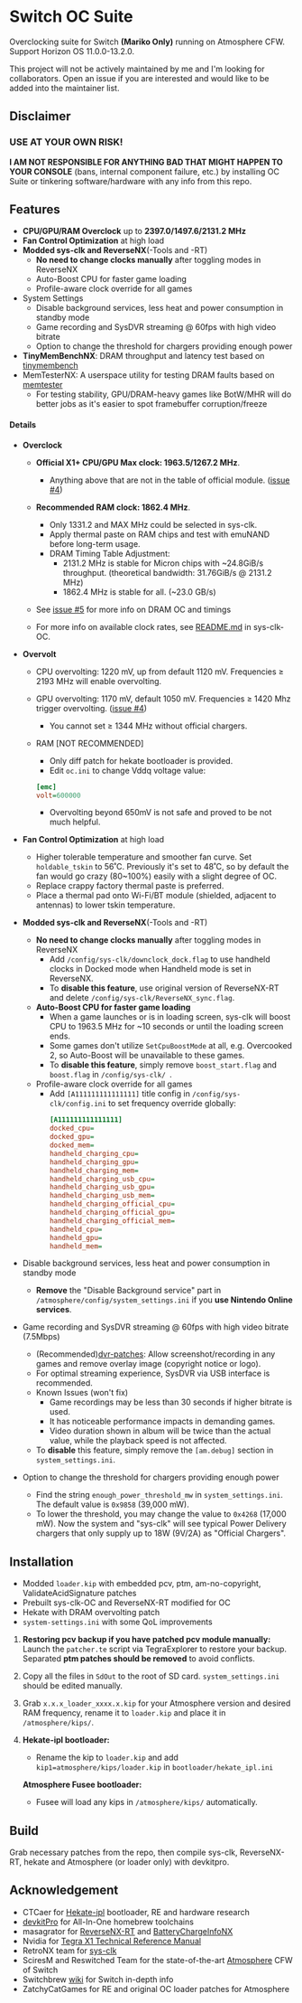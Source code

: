 # Switch OC Suite

Overclocking suite for Switch **(Mariko Only)** running on Atmosphere CFW. Support Horizon OS 11.0.0-13.2.0.

This project will not be actively maintained by me and I'm looking for collaborators. Open an issue if you are interested and would like to be added into the maintainer list.



## Disclaimer

### USE AT YOUR OWN RISK!

**I AM NOT RESPONSIBLE FOR ANYTHING BAD THAT MIGHT HAPPEN TO YOUR CONSOLE** (bans, internal component failure, etc.) by installing OC Suite or tinkering software/hardware with any info from this repo.



## Features

- **CPU/GPU/RAM Overclock** up to **2397.0/1497.6/2131.2 MHz**
- **Fan Control Optimization** at high load
- **Modded sys-clk and ReverseNX**(-Tools and -RT)
  - **No need to change clocks manually** after toggling modes in ReverseNX
  - Auto-Boost CPU for faster game loading
  - Profile-aware clock override for all games
- System Settings
  - Disable background services, less heat and power consumption in standby mode
  - Game recording and SysDVR streaming @ 60fps with high video bitrate
  - Option to change the threshold for chargers providing enough power
- **TinyMemBenchNX**: DRAM throughput and latency test based on [tinymembench](https://github.com/ssvb/tinymembench)
- MemTesterNX: A userspace utility for testing DRAM faults based on [memtester](https://pyropus.ca/software/memtester/)
  - For testing stability, GPU/DRAM-heavy games like BotW/MHR will do better jobs as it's easier to spot framebuffer corruption/freeze

#### Details

- **Overclock**

  - **Official X1+ CPU/GPU Max clock: 1963.5/1267.2 MHz**.
    - Anything above that are not in the table of official module. ([issue #4](https://github.com/KazushiMe/Switch-OC-Suite/issues/4))

  - **Recommended RAM clock: 1862.4 MHz**.
    - Only 1331.2 and MAX MHz could be selected in sys-clk.
    - Apply thermal paste on RAM chips and test with emuNAND before long-term usage.
    - DRAM Timing Table Adjustment:
      - 2131.2 MHz is stable for Micron chips with ~24.8GiB/s throughput. (theoretical bandwidth: 31.76GiB/s @ 2131.2 MHz)
      - 1862.4 MHz is stable for all. (~23.0 GB/s)

  - See [issue #5](https://github.com/KazushiMe/Switch-OC-Suite/issues/5) for more info on DRAM OC and timings

  - For more info on available clock rates, see [README.md](https://github.com/KazushiMe/Switch-OC-Suite/tree/master/Source/sys-clk-OC) in sys-clk-OC.

- **Overvolt**

  - CPU overvolting: 1220 mV, up from default 1120 mV. Frequencies ≥ 2193 MHz will enable overvolting.

  - GPU overvolting: 1170 mV, default 1050 mV. Frequencies ≥ 1420 Mhz trigger overvolting. ([issue #4](https://github.com/KazushiMe/Switch-OC-Suite/issues/4))
    - You cannot set ≥ 1344 MHz without official chargers.

  - RAM [NOT RECOMMENDED]
    - Only diff patch for hekate bootloader is provided.
    - Edit `oc.ini` to change Vddq voltage value:
    ```ini
    [emc]
    volt=600000
    ```
    - Overvolting beyond 650mV is not safe and proved to be not much helpful.

- **Fan Control Optimization** at high load
  - Higher tolerable temperature and smoother fan curve. Set `holdable_tskin` to 56˚C. Previously it's set to 48˚C, so by default the fan would go crazy (80~100%) easily with a slight degree of OC.
  - Replace crappy factory thermal paste is preferred.
  - Place a thermal pad onto Wi-Fi/BT module (shielded, adjacent to antennas) to lower tskin temperature.

- **Modded sys-clk and ReverseNX**(-Tools and -RT)
  - **No need to change clocks manually** after toggling modes in ReverseNX
    - Add `/config/sys-clk/downclock_dock.flag` to use handheld clocks in Docked mode when Handheld mode is set in ReverseNX.
    - To **disable this feature**, use original version of ReverseNX-RT and delete `/config/sys-clk/ReverseNX_sync.flag`.
  - **Auto-Boost CPU for faster game loading**
    - When a game launches or is in loading screen, sys-clk will boost CPU to 1963.5 MHz for ~10 seconds or until the loading screen ends.
    - Some games don't utilize `SetCpuBoostMode` at all, e.g. Overcooked 2, so Auto-Boost will be unavailable to these games.
    - To **disable this feature**, simply remove `boost_start.flag` and `boost.flag` in `/config/sys-clk/ `.
  - Profile-aware clock override for all games
    - Add `[A111111111111111]` title config in `/config/sys-clk/config.ini` to set frequency override globally:
      ```ini
      [A111111111111111]
      docked_cpu=
      docked_gpu=
      docked_mem=
      handheld_charging_cpu=
      handheld_charging_gpu=
      handheld_charging_mem=
      handheld_charging_usb_cpu=
      handheld_charging_usb_gpu=
      handheld_charging_usb_mem=
      handheld_charging_official_cpu=
      handheld_charging_official_gpu=
      handheld_charging_official_mem=
      handheld_cpu=
      handheld_gpu=
      handheld_mem=
      ```

- Disable background services, less heat and power consumption in standby mode
  - **Remove** the "Disable Background service" part in `/atmosphere/config/system_settings.ini` if you **use Nintendo Online services**.

- Game recording and SysDVR streaming @ 60fps with high video bitrate (7.5Mbps)
  - (Recommended)[dvr-patches](https://github.com/exelix11/dvr-patches): Allow screenshot/recording in any games and remove overlay image (copyright notice or logo).
  - For optimal streaming experience, SysDVR via USB interface is recommended.
  - Known Issues (won't fix)
    - Game recordings may be less than 30 seconds if higher bitrate is used.
    - It has noticeable performance impacts in demanding games.
    - Video duration shown in album will be twice than the actual value, while the playback speed is not affected.
  - To **disable** this feature, simply remove the `[am.debug]` section in `system_settings.ini`.

- Option to change the threshold for chargers providing enough power
    - Find the string `enough_power_threshold_mw` in `system_settings.ini`. The default value is `0x9858` (39,000 mW).
    - To lower the threshold, you may change the value to `0x4268` (17,000 mW). Now the system and "sys-clk" will see typical Power Delivery chargers that only supply up to 18W (9V/2A) as "Official Chargers".



## Installation

- Modded `loader.kip` with embedded pcv, ptm, am-no-copyright, ValidateAcidSignature patches
- Prebuilt sys-clk-OC and ReverseNX-RT modified for OC
- Hekate with DRAM overvolting patch
- `system-settings.ini` with some QoL improvements

1. **Restoring pcv backup if you have patched pcv module manually:** Launch the `patcher.te` script via TegraExplorer to restore your backup. Separated **ptm patches should be removed** to avoid conflicts.

2. Copy all the files in `SdOut` to the root of SD card. `system_settings.ini` should be edited manually.

3. Grab `x.x.x_loader_xxxx.x.kip` for your Atmosphere version and desired RAM frequency, rename it to `loader.kip` and place it in `/atmosphere/kips/`.

4. **Hekate-ipl bootloader:**

   - Rename the kip to `loader.kip` and add `kip1=atmosphere/kips/loader.kip` in `bootloader/hekate_ipl.ini`

   **Atmosphere Fusee bootloader:**

   - Fusee will load any kips in `/atmosphere/kips/` automatically.



## Build

Grab necessary patches from the repo, then compile sys-clk, ReverseNX-RT, hekate and Atmosphere (or loader only) with devkitpro.



## Acknowledgement

- CTCaer for [Hekate-ipl](https://github.com/CTCaer/hekate) bootloader, RE and hardware research
- [devkitPro](https://devkitpro.org/) for All-In-One homebrew toolchains
- masagrator for [ReverseNX-RT](https://github.com/masagrator/ReverseNX-RT) and [BatteryChargeInfoNX](https://github.com/masagrator/BatteryChargeInfoNX)
- Nvidia for [Tegra X1 Technical Reference Manual](https://developer.nvidia.com/embedded/dlc/tegra-x1-technical-reference-manual)
- RetroNX team for [sys-clk](https://github.com/retronx-team/sys-clk)
- SciresM and Reswitched Team for the state-of-the-art [Atmosphere](https://github.com/Atmosphere-NX/Atmosphere) CFW of Switch
- Switchbrew [wiki](http://switchbrew.org/wiki/) for Switch in-depth info
- ZatchyCatGames for RE and original OC loader patches for Atmosphere
